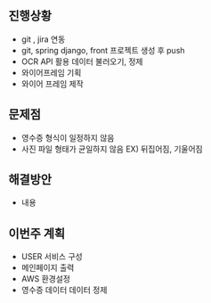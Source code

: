 ﻿## 진행상황

- git , jira 연동
- git, spring django, front 프로젝트 생성 후 push
- OCR API 활용 데이터 불러오기, 정제
- 와이어프레임 기획
- 와이어 프레임 제작

## 문제점

- 영수증 형식이 일정하지 않음
- 사진 파일 형태가 균일하지 않음 EX) 뒤집어짐, 기울어짐

## 해결방안

- 내용

## 이번주 계획

- USER 서비스 구성
- 메인페이지 출력
- AWS 환경설정
- 영수증 데이터 데이터 정제
